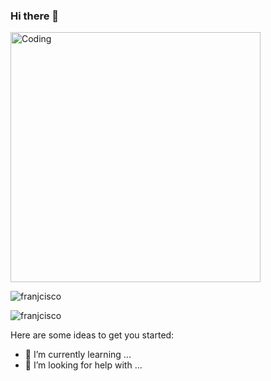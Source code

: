 ### Hi there 👋

<img align="center" alt="Coding" width="400" src="https://cdn.dribbble.com/users/1292677/screenshots/6139167/avento.gif">

<p align="left"> <img src="https://komarev.com/ghpvc/?username=franjcisco&label=Profile%20views&color=0e75b6&style=flat" alt="franjcisco" /> </p>

<p>&nbsp;<img align="left" src="https://github-readme-stats.vercel.app/api?username=franjcisco&show_icons=true&locale=en" alt="franjcisco" /></p>








Here are some ideas to get you started:

- 🌱 I’m currently learning ...
- 🤔 I’m looking for help with ...

